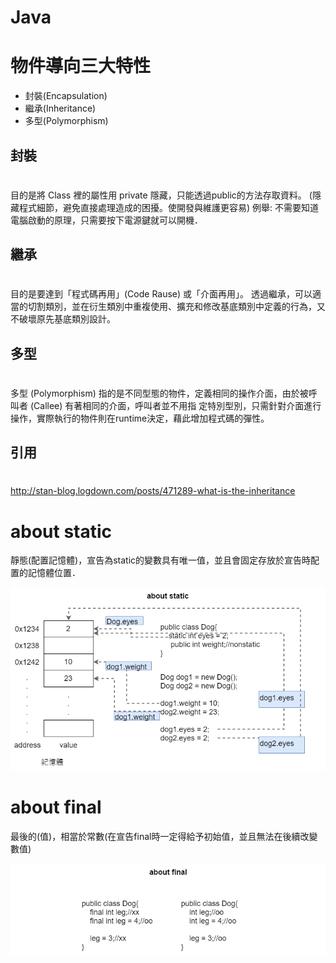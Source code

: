 # Java

# 物件導向三大特性
 - 封裝(Encapsulation)
 - 繼承(Inheritance)
 - 多型(Polymorphism)
 
 ## 封裝
 # 
 目的是將 Class 裡的屬性用 private 隱藏，只能透過public的方法存取資料。
 (隱藏程式細節，避免直接處理造成的困擾。使開發與維護更容易)
 例舉: 不需要知道電腦啟動的原理，只需要按下電源鍵就可以開機．
 
 ## 繼承
 #
 目的是要達到「程式碼再用」(Code Rause) 或「介面再用」。
 透過繼承，可以適當的切割類別，並在衍生類別中重複使用、擴充和修改基底類別中定義的行為，又不破壞原先基底類別設計。
 
 ## 多型
 # 
 多型 (Polymorphism) 指的是不同型態的物件，定義相同的操作介面，由於被呼叫者 (Callee) 有著相同的介面，呼叫者並不用指
 定特別型別，只需針對介面進行操作，實際執行的物件則在runtime決定，藉此增加程式碼的彈性。
 
 ## 引用
 #
 http://stan-blog.logdown.com/posts/471289-what-is-the-inheritance

# about static
靜態(配置記憶體)，宣告為static的變數具有唯一值，並且會固定存放於宣告時配置的記憶體位置．

![javaAbout-static](/image/javaAbout-static.png)

# about final
最後的(值)，相當於常數(在宣告final時一定得給予初始值，並且無法在後續改變數值)

![javaAbout-final](/image/javaAbout-final.png)

